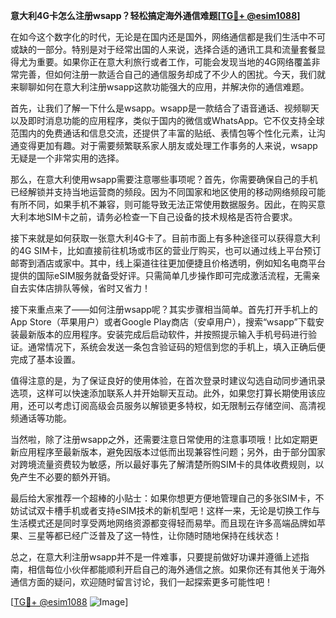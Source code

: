 **意大利4G卡怎么注册wsapp？轻松搞定海外通信难题[[TG💪+ @esim1088](https://t.me/s/esim1088)]**

在如今这个数字化的时代，无论是在国内还是国外，网络通信都是我们生活中不可或缺的一部分。特别是对于经常出国的人来说，选择合适的通讯工具和流量套餐显得尤为重要。如果你正在意大利旅行或者工作，可能会发现当地的4G网络覆盖非常完善，但如何注册一款适合自己的通信服务却成了不少人的困扰。今天，我们就来聊聊如何在意大利注册wsapp这款功能强大的应用，并解决你的通信难题。

首先，让我们了解一下什么是wsapp。wsapp是一款结合了语音通话、视频聊天以及即时消息功能的应用程序，类似于国内的微信或WhatsApp。它不仅支持全球范围内的免费通话和信息交流，还提供了丰富的贴纸、表情包等个性化元素，让沟通变得更加有趣。对于需要频繁联系家人朋友或处理工作事务的人来说，wsapp无疑是一个非常实用的选择。

那么，在意大利使用wsapp需要注意哪些事项呢？首先，你需要确保自己的手机已经解锁并支持当地运营商的频段。因为不同国家和地区使用的移动网络频段可能有所不同，如果手机不兼容，则可能导致无法正常使用数据服务。因此，在购买意大利本地SIM卡之前，请务必检查一下自己设备的技术规格是否符合要求。

接下来就是如何获取一张意大利4G卡了。目前市面上有多种途径可以获得意大利的4G SIM卡，比如直接前往机场或市区的营业厅购买，也可以通过线上平台预订邮寄到酒店或家中。其中，线上渠道往往更加便捷且价格透明，例如知名电商平台提供的国际eSIM服务就备受好评。只需简单几步操作即可完成激活流程，无需亲自去实体店排队等候，省时又省力！

接下来重点来了——如何注册wsapp呢？其实步骤相当简单。首先打开手机上的App Store（苹果用户）或者Google Play商店（安卓用户），搜索“wsapp”下载安装最新版本的应用程序。安装完成后启动软件，并按照提示输入手机号码进行验证。通常情况下，系统会发送一条包含验证码的短信到您的手机上，填入正确后便完成了基本设置。

值得注意的是，为了保证良好的使用体验，在首次登录时建议勾选自动同步通讯录选项，这样可以快速添加联系人并开始聊天互动。此外，如果您打算长期使用该应用，还可以考虑订阅高级会员服务以解锁更多特权，如无限制云存储空间、高清视频通话等功能。

当然啦，除了注册wsapp之外，还需要注意日常使用的注意事项哦！比如定期更新应用程序至最新版本，避免因版本过低而出现兼容性问题；另外，由于部分国家对跨境流量资费较为敏感，所以最好事先了解清楚所购SIM卡的具体收费规则，以免产生不必要的额外开销。

最后给大家推荐一个超棒的小贴士：如果你想更方便地管理自己的多张SIM卡，不妨试试双卡槽手机或者支持eSIM技术的新机型吧！这样一来，无论是切换工作与生活模式还是同时享受两地网络资源都变得轻而易举。而且现在许多高端品牌如苹果、三星等都已经广泛普及了这一特性，让你随时随地保持在线状态！

总之，在意大利注册wsapp并不是一件难事，只要提前做好功课并遵循上述指南，相信每位小伙伴都能顺利开启自己的海外通信之旅。如果你还有其他关于海外通信方面的疑问，欢迎随时留言讨论，我们一起探索更多可能性吧！

[[TG💪+ @esim1088](https://t.me/s/esim1088) ![Image](https://i.postimg.cc/4NQfJmqS/Snipaste-2025-05-13-00-14-12.png)]